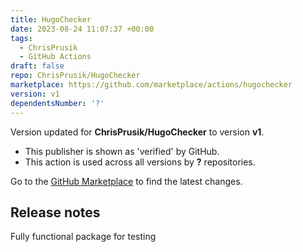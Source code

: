 ```yaml
---
title: HugoChecker
date: 2023-08-24 11:07:37 +00:00
tags:
  - ChrisPrusik
  - GitHub Actions
draft: false
repo: ChrisPrusik/HugoChecker
marketplace: https://github.com/marketplace/actions/hugochecker
version: v1
dependentsNumber: '?'
---
```



Version updated for **ChrisPrusik/HugoChecker** to version **v1**.
- This publisher is shown as 'verified' by GitHub.
- This action is used across all versions by **?** repositories.

Go to the [GitHub Marketplace](https://github.com/marketplace/actions/hugochecker) to find the latest changes.

## Release notes

Fully functional package for testing
